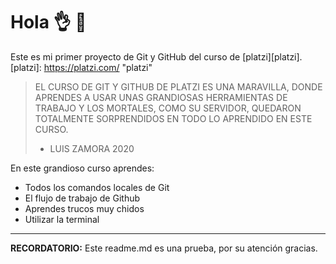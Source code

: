 # Hola 👌 💙
Este es mi primer proyecto de Git y GitHub del curso de [platzi][platzi].
[platzi]: https://platzi.com/ "platzi"

> EL CURSO DE GIT Y GITHUB DE PLATZI ES UNA MARAVILLA, DONDE APRENDES A USAR UNAS GRANDIOSAS HERRAMIENTAS DE TRABAJO Y LOS MORTALES, COMO SU SERVIDOR, QUEDARON TOTALMENTE SORPRENDIDOS EN TODO LO APRENDIDO EN ESTE CURSO.
> - LUIS ZAMORA 2020

En este grandioso curso aprendes: 
- Todos los comandos locales de Git
- El flujo de trabajo de Github
- Aprendes trucos muy chidos 
- Utilizar la terminal 

------------

**RECORDATORIO:** Este readme.md es una prueba, por su atención gracias.  

